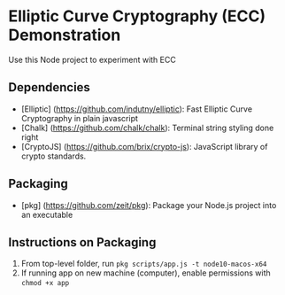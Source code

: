 # Elliptic Curve Cryptography (ECC) Demonstration

Use this Node project to experiment with ECC

## Dependencies

- [Elliptic] (https://github.com/indutny/elliptic): Fast Elliptic Curve Cryptography in plain javascript
- [Chalk] (https://github.com/chalk/chalk): Terminal string styling done right
- [CryptoJS] (https://github.com/brix/crypto-js): JavaScript library of crypto standards.

## Packaging

- [pkg] (https://github.com/zeit/pkg): Package your Node.js project into an executable

## Instructions on Packaging

1. From top-level folder, run `pkg scripts/app.js -t node10-macos-x64`
2. If running app on new machine (computer), enable permissions with `chmod +x app`
